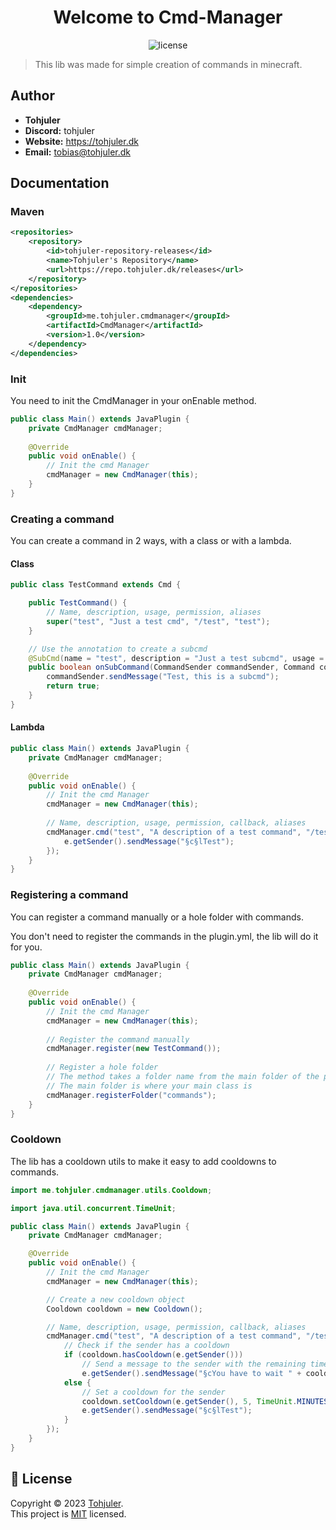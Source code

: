 <h1 align="center">Welcome to Cmd-Manager</h1>
<p align="center">
  <img src="https://img.shields.io/github/license/Tohjuler/cmd-manager?color=blue&style=flat-square"  alt="license"/>
</p>

> This lib was made for simple creation of commands in minecraft.

## Author

* **Tohjuler**
* **Discord:** tohjuler
* **Website:** https://tohjuler.dk
* **Email:** [tobias@tohjuler.dk](mailto:tobias@tohjuler.dk)

## Documentation

### Maven
```xml
<repositories>
    <repository>
        <id>tohjuler-repository-releases</id>
        <name>Tohjuler's Repository</name>
        <url>https://repo.tohjuler.dk/releases</url>
    </repository>
</repositories>
<dependencies>
    <dependency>
        <groupId>me.tohjuler.cmdmanager</groupId>
        <artifactId>CmdManager</artifactId>
        <version>1.0</version>
    </dependency>
</dependencies>
```

### Init
You need to init the CmdManager in your onEnable method.
```java
public class Main() extends JavaPlugin {
    private CmdManager cmdManager;
    
    @Override
    public void onEnable() {
        // Init the cmd Manager
        cmdManager = new CmdManager(this);
    }   
}
```

### Creating a command
You can create a command in 2 ways, with a class or with a lambda.
#### Class
```java
public class TestCommand extends Cmd {

    public TestCommand() {
        // Name, description, usage, permission, aliases
        super("test", "Just a test cmd", "/test", "test");
    }

    // Use the annotation to create a subcmd
    @SubCmd(name = "test", description = "Just a test subcmd", usage = "/test test")
    public boolean onSubCommand(CommandSender commandSender, Command command, String s, String[] strings) {
        commandSender.sendMessage("Test, this is a subcmd");
        return true;
    }
}
```
#### Lambda
```java
public class Main() extends JavaPlugin {
    private CmdManager cmdManager;
    
    @Override
    public void onEnable() {
        // Init the cmd Manager
        cmdManager = new CmdManager(this);
        
        // Name, description, usage, permission, callback, aliases
        cmdManager.cmd("test", "A description of a test command", "/test", null, e -> {
            e.getSender().sendMessage("§c§lTest");
        });
    }   
}
```

### Registering a command
You can register a command manually or a hole folder with commands.

You don't need to register the commands in the plugin.yml, the lib will do it for you.
```java
public class Main() extends JavaPlugin {
    private CmdManager cmdManager;
    
    @Override
    public void onEnable() {
        // Init the cmd Manager
        cmdManager = new CmdManager(this);
        
        // Register the command manually
        cmdManager.register(new TestCommand());
        
        // Register a hole folder
        // The method takes a folder name from the main folder of the plugin
        // The main folder is where your main class is
        cmdManager.registerFolder("commands");
    }   
}
```

### Cooldown 
The lib has a cooldown utils to make it easy to add cooldowns to commands.

```java
import me.tohjuler.cmdmanager.utils.Cooldown;

import java.util.concurrent.TimeUnit;

public class Main() extends JavaPlugin {
    private CmdManager cmdManager;

    @Override
    public void onEnable() {
        // Init the cmd Manager
        cmdManager = new CmdManager(this);

        // Create a new cooldown object
        Cooldown cooldown = new Cooldown();

        // Name, description, usage, permission, callback, aliases
        cmdManager.cmd("test", "A description of a test command", "/test", null, e -> {
            // Check if the sender has a cooldown
            if (cooldown.hasCooldown(e.getSender()))
                // Send a message to the sender with the remaining time
                e.getSender().sendMessage("§cYou have to wait " + cooldown.getRemainingTime(e.getSender(), TimeUnit.MINUTES) + " minutes");
            else {
                // Set a cooldown for the sender
                cooldown.setCooldown(e.getSender(), 5, TimeUnit.MINUTES);
                e.getSender().sendMessage("§c§lTest");
            }
        });
    }
}
```

## 📝 License

Copyright © 2023 [Tohjuler](https://github.com/Tohjuler).<br />
This project is [MIT](https://github.com/Tohjuler/cmd-manager/blob/main/LICENSE) licensed.
